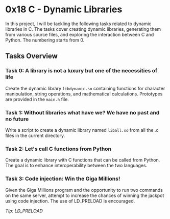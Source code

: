 # 0x18 C - Dynamic Libraries

In this project, I will be tackling the following tasks related to dynamic libraries in C. The tasks cover creating dynamic libraries, generating them from various source files, and exploring the interaction between C and Python. The numbering starts from 0.

## Tasks Overview

### Task 0: A library is not a luxury but one of the necessities of life

Create the dynamic library `libdynamic.so` containing functions for character manipulation, string operations, and mathematical calculations. Prototypes are provided in the `main.h` file.

### Task 1: Without libraries what have we? We have no past and no future

Write a script to create a dynamic library named `liball.so` from all the .c files in the current directory.

### Task 2: Let's call C functions from Python

Create a dynamic library with C functions that can be called from Python. The goal is to enhance interoperability between the two languages.

### Task 3: Code injection: Win the Giga Millions!

Given the Giga Millions program and the opportunity to run two commands on the same server, attempt to increase the chances of winning the jackpot using code injection. The use of LD_PRELOAD is encouraged.

*Tip: LD_PRELOAD*

